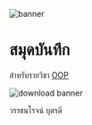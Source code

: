 ![banner](https://picsum.photos/800/250)

# สมุดบันทึก

สำหรับรายวิชา [OOP](https://Wattanaroj2567.github.io)

![download banner](./justinbieber3.jpg)
 
วรรธนโรจน์ บุตรดี
